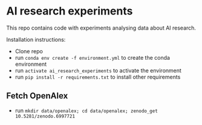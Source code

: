 # AI research experiments

This repo contains code with experiments analysing data about AI research.

Installation instructions:

* Clone repo
* run `conda env create -f environment.yml` to create the conda environment
* run `activate ai_research_experiments` to activate the environment
* run `pip install -r requirements.txt` to install other requirements

## Fetch OpenAlex

* run `mkdir data/openalex; cd data/openalex; zenodo_get 10.5281/zenodo.6997721`

